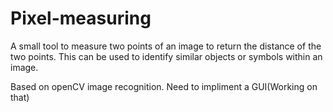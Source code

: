 # Pixel-measuring
A small tool to measure two points of an image to return the distance of the two points. This can be used to identify similar objects or symbols within an image. 

Based on openCV image recognition.
Need to impliment a GUI(Working on that)
